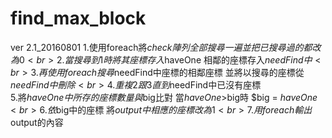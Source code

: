 # find_max_block
ver 2.1_20160801
1.使用foreach將$check陣列全部搜尋一遍 並把已搜尋過的都改為0<br>
2.當搜尋到1時 將其座標存入$haveOne 相鄰的座標存入$needFind中<br>
3.再使用foreach 搜尋$needFind中座標的相鄰座標 並將以搜尋的座標從$needFind中刪除<br>
4.重複2跟3直到$needFind中已沒有座標<br>
5.將$haveOne中所存的座標數量與$big比對 當$haveOne>$big時 $big = $haveOne<br>
6.依$big中的座標 將$output中相應的座標改為1<br>
7.用foreach輸出$output的內容<br>